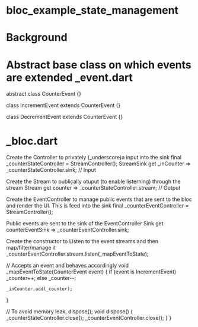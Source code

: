 # bloc_example_state_management

# Background

# Abstract base class on which events are extended  _event.dart
  abstract class CounterEvent {}
  
  class IncrementEvent extends CounterEvent {} 
  
  class DecrementEvent extends CounterEvent {}



# _bloc.dart

  Create the Controller to privately (_underscore)a input into the sink
  final _counterStateController = StreamController<int>();
   StreamSink<int> get _inCounter => _counterStateController.sink; // Input
  
  Create the Stream to publically otuput (to enable listerning)  through the stream
  Stream<int> get counter => _counterStateController.stream; // Output

  
  Create the EventController to manage public events that are sent to the bloc and render the UI. This is feed into the sink
  final _counterEventController = StreamController<CounterEvent>();
  
  
  Public events are sent to the sink of the EventController
  Sink<CounterEvent> get counterEventSink => _counterEventController.sink;
  
  Create the constructor to Listen to the event streams and then map/filter/manage it
  _counterEventController.stream.listen(_mapEventToState);
  
  // Accepts an event and behaves accordingly
  void _mapEventToState(CounterEvent event) {
    if (event is IncrementEvent)
      _counter++;
    else
      _counter--;

    _inCounter.add(_counter);
  }

  // To avoid memory leak, dispose();
  void dispose() {
    _counterStateController.close();
    _counterEventController.close();
  }
}





